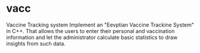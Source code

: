 # vacc
Vaccine Tracking system
Implement an "Eevptian Vaccine Trackine System" in C++. That allows the users to enter their personal
and vaccination information and let the administrator calculate basic statistics to draw insights from such
data.
